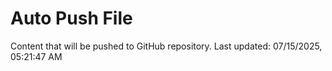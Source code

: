 # Auto Push File

Content that will be pushed to GitHub repository.
Last updated: 07/15/2025, 05:21:47 AM